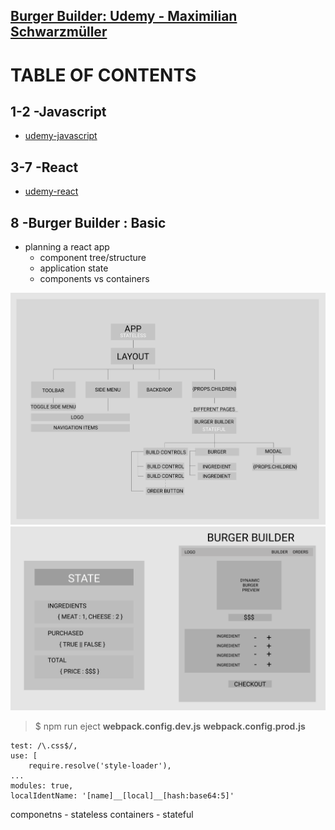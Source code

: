 ## [Burger Builder: Udemy - Maximilian Schwarzmüller](https://www.udemy.com/course/react-the-complete-guide-incl-redux/)


# TABLE OF CONTENTS
## 1-2 -Javascript
- [udemy-javascript](https://github.com/h-griffin/udemy-javascript)

## 3-7 -React
- [udemy-react](https://github.com/h-griffin/udemy-react)

## 8 -Burger Builder : Basic




- planning a react app
    - component tree/structure
    - application state
    - components vs containers

![component tree/structure](assets/component-tree.png)
![app state and wireframe layout](assets/state-layout.png)


> $ npm run eject 
**webpack.config.dev.js**
**webpack.config.prod.js**

```
test: /\.css$/,
use: [
    require.resolve('style-loader'),
...
modules: true,
localIdentName: '[name]__[local]__[hash:base64:5]'

```

componetns - stateless
containers - stateful